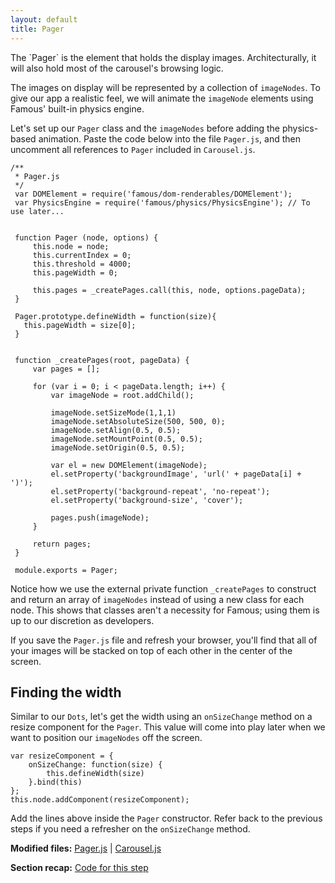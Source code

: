 ```yaml
---
layout: default
title: Pager
---
```


<span class="intro-graf">
The `Pager` is the element that holds the display images. Architecturally, it will also hold most of the carousel's browsing logic.
</span>

The images on display will be represented by a collection of `imageNodes`. To give our app a realistic feel, we will animate the `imageNode` elements using Famous' built-in physics engine.

Let's set up our `Pager` class and the `imageNodes` before adding the physics-based animation. Paste the code below into the file `Pager.js`, and then uncomment all references to `Pager` included in `Carousel.js`.

    /**
     * Pager.js
     */
     var DOMElement = require('famous/dom-renderables/DOMElement');
     var PhysicsEngine = require('famous/physics/PhysicsEngine'); // To use later...


     function Pager (node, options) {
         this.node = node;
         this.currentIndex = 0;
         this.threshold = 4000;
         this.pageWidth = 0;

         this.pages = _createPages.call(this, node, options.pageData);
     }

     Pager.prototype.defineWidth = function(size){
       this.pageWidth = size[0];
     }


     function _createPages(root, pageData) {
         var pages = [];

         for (var i = 0; i < pageData.length; i++) {
             var imageNode = root.addChild();

             imageNode.setSizeMode(1,1,1)
             imageNode.setAbsoluteSize(500, 500, 0);
             imageNode.setAlign(0.5, 0.5);
             imageNode.setMountPoint(0.5, 0.5);
             imageNode.setOrigin(0.5, 0.5);

             var el = new DOMElement(imageNode);
             el.setProperty('backgroundImage', 'url(' + pageData[i] + ')');
             el.setProperty('background-repeat', 'no-repeat');
             el.setProperty('background-size', 'cover');

             pages.push(imageNode);
         }

         return pages;
     }

     module.exports = Pager;

Notice how we use the external private function `_createPages` to construct and return an array of `imageNodes` instead of using a new class for each node. This shows that classes aren't a necessity for Famous; using them is up to our discretion as developers.

If you save the `Pager.js` file and refresh your browser, you'll find that all of your images will be stacked on top of each other in the center of the screen.

## Finding the width

Similar to our `Dots`, let's get the width using an `onSizeChange` method on a resize component for the `Pager`. This value will come into play later when we want to position our `imageNodes` off the screen.

    var resizeComponent = {
        onSizeChange: function(size) {
            this.defineWidth(size)
        }.bind(this)
    };
    this.node.addComponent(resizeComponent);

Add the lines above inside the `Pager` constructor. Refer back to the previous steps if you need a refresher on the `onSizeChange` method.



<div class="sidenote--other">
<p><strong>Modified files:</strong> <a href="https://github.com/famous/lesson-carousel-starter-kit/blob/step7/AddPager/src/carousel/Pager.js">Pager.js</a> | <a href="https://github.com/famous/lesson-carousel-starter-kit/blob/step7/AddPager/src/carousel/Carousel.js">Carousel.js</a></p>
</div>

<div class="sidenote">
<p><strong>Section recap:</strong> <a href="https://github.com/famous/lesson-carousel-starter-kit/tree/step7/AddPager">Code for this step</a></p>
</div>

